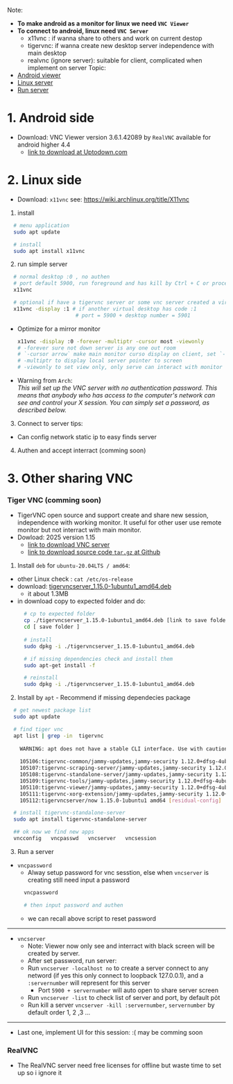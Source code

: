 Note:
- **To make android as a monitor for linux we need `VNC Viewer`**
- **To connect to android, linux need `VNC Server`**
  - x11vnc : if wanna share to others and work on current destop
  - tigervnc: if wanna create new desktop server independence with main desktop
  - realvnc (ignore server): suitable for client, complicated when implement on server 
Topic:
- [Android viewer](#android-side)
- [Linux server](#linux-side)
- [Run server](#run-a-server)
  

# 1. Android side
- Download: VNC Viewer version 3.6.1.42089 by `RealVNC` available for android higher 4.4
  - [link to download at Uptodown.com](https://vnc-viewer.en.uptodown.com/android/download/1049524381)

# 2. Linux side
- Download: `x11vnc` see: https://wiki.archlinux.org/title/X11vnc
1. install
  ```bash
    # menu application
    sudo apt update

    # install
    sudo apt install x11vnc
  ```
2. run simple server
  ```bash
    # normal desktop :0 , no authen
    # port default 5900, run foreground and has kill by Ctrl + C or process manager
    x11vnc

    # optional if have a tigervnc server or some vnc server created a virtual destop
    x11vnc -display :1 # if another virtual desktop has code :1
                        # port = 5900 + desktop number = 5901
  ```
- Optimize for a mirror monitor
  ```bash
  x11vnc -display :0 -forever -multiptr -cursor most -viewonly
  # -forever sure not down server is any one out room
  # `-cursor arrow` make main monitor curso display on client, set `-curso none` for hide, or ` -cursor most` for any available
  # -multiptr to display local server pointer to screen
  # -viewonly to set view only, only serve can interact with monitor
  ```
- Warning from `Arch`:  
*This will set up the VNC server with no authentication password. This means that anybody who has access to the computer's network can see and control your X session. You can simply set a password, as described below.*

3. Connect to server tips:
- Can config network static ip to easy finds server

4. Authen and accept interract (comming soon)

   

# 3. Other sharing VNC
### Tiger VNC (comming soon)
- TigerVNC open source and support create and share new session, independence with working monitor. It useful for other user use remote monitor but not interract with main monitor.
- Dowload: 2025 version 1.15
  - [link to download VNC server](https://sourceforge.net/projects/tigervnc/files/stable/1.15.0/)
  - [link to download source code `tar.gz` at Github](https://github.com/TigerVNC/tigervnc/releases/tag/v1.15.0)
1. Install `deb` for `ubuntu-20.04LTS / amd64`:
  - other Linux check : `cat /etc/os-release`
  - download: [tigervncserver_1.15.0-1ubuntu1_amd64.deb](https://sourceforge.net/projects/tigervnc/files/stable/1.15.0/ubuntu-20.04LTS/amd64/)
    - it about 1.3MB
  - in download copy to expected folder and do:
    ```bash
      # cp to expected folder
      cp ./tigervncserver_1.15.0-1ubuntu1_amd64.deb [link to save folder]
      cd [ save folder ]
  
      # install
      sudo dpkg -i ./tigervncserver_1.15.0-1ubuntu1_amd64.deb

      # if missing dependencies check and install them
      sudo apt-get install -f

      # reinstall
      sudo dpkg -i ./tigervncserver_1.15.0-1ubuntu1_amd64.deb
    ```
2. Install by `apt` - Recommend if missing dependecies package
```bash
  # get newest package list
  sudo apt update

  # find tiger vnc
  apt list | grep -in  tigervnc
    
    WARNING: apt does not have a stable CLI interface. Use with caution in scripts.
    
    105106:tigervnc-common/jammy-updates,jammy-security 1.12.0+dfsg-4ubuntu0.22.04.1 amd64
    105107:tigervnc-scraping-server/jammy-updates,jammy-security 1.12.0+dfsg-4ubuntu0.22.04.1 amd64
    105108:tigervnc-standalone-server/jammy-updates,jammy-security 1.12.0+dfsg-4ubuntu0.22.04.1 amd64
    105109:tigervnc-tools/jammy-updates,jammy-security 1.12.0+dfsg-4ubuntu0.22.04.1 amd64
    105110:tigervnc-viewer/jammy-updates,jammy-security 1.12.0+dfsg-4ubuntu0.22.04.1 amd64
    105111:tigervnc-xorg-extension/jammy-updates,jammy-security 1.12.0+dfsg-4ubuntu0.22.04.1 amd64
    105112:tigervncserver/now 1.15.0-1ubuntu1 amd64 [residual-config]

  # install tigervnc-standalone-server
  sudo apt install tigervnc-standalone-server

  ## ok now we find new apps
  vncconfig   vncpasswd   vncserver   vncsession  

```

3. Run a server
- `vncpassword`
  - Alway setup password for vnc sesstion, else when `vncserver`  is creating still need input a password
  ```bash
    vncpassword
  
    # then input password and authen
  ```
  - we can recall above script to reset password
---
- `vncserver`
  - Note: Viewer now only see and interract with black screen will be created by server.
  - After set password, run server:
  - Run `vncserver -localhost no` to create a server connect to any netword (if yes this only connect to loopback 127.0.0.1), and a `:servernumber` will represent for this server
    - Port `5900 + servernumber` will auto open to share server screen
  - Run `vncserver -list` to check list of server and port, by default pỏt
  - Run kill a server `vncserver -kill :servernumber`, `servernumber` by default order 1, 2 ,3 ...
---
- Last one, implement UI for this session: :( may be comming soon

### RealVNC
- The RealVNC server need free licenses for offline but waste time to set up so i ignore it
